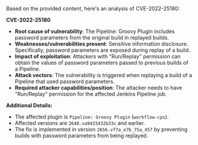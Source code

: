 Based on the provided content, here's an analysis of CVE-2022-25180:

**CVE-2022-25180**

*   **Root cause of vulnerability**: The Pipeline: Groovy Plugin includes password parameters from the original build in replayed builds.
*   **Weaknesses/vulnerabilities present**: Sensitive information disclosure. Specifically, password parameters are exposed during replay of a build.
*   **Impact of exploitation**: Attackers with "Run/Replay" permission can obtain the values of password parameters passed to previous builds of a Pipeline.
*   **Attack vectors**: The vulnerability is triggered when replaying a build of a Pipeline that used password parameters.
*   **Required attacker capabilities/position**: The attacker needs to have "Run/Replay" permission for the affected Jenkins Pipeline job.

**Additional Details:**

*   The affected plugin is `Pipeline: Groovy Plugin` (`workflow-cps`).
*   Affected versions are `2648.va9433432b33c` and earlier.
*   The fix is implemented in version `2656.vf7a_e7b_75a_457` by preventing builds with password parameters from being replayed.
